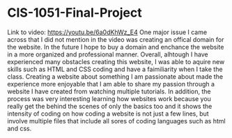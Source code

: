 # CIS-1051-Final-Project
Link to video: https://youtu.be/6a0dKhWz_E4
One major issue I came across that I did not mention in the video was creating an offical domain for the website. In the future I hope to buy a domain and enchance the website in a more organized and professional manner.
Overall, alhtough I have experienced many obstacles creating this website, I was able to aquire new skills such as HTML and CSS coding and have a faimiliarity when I take the class. Creating a website about something I am passionate about made the experience more enjoyable that I am able to share my passion through a website I have created from watching multiple tutorials. In addition, the process was very interesting learning how websites work because you really get the behind the scenes of only the basics too and it shows the intensity of coding on how coding a website is not just a few lines, but involve multiple files that include all sores of coding languages such as html and css.

